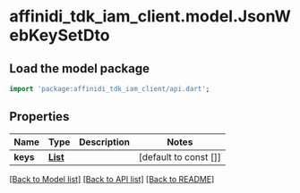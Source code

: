 # affinidi_tdk_iam_client.model.JsonWebKeySetDto

## Load the model package

```dart
import 'package:affinidi_tdk_iam_client/api.dart';
```

## Properties

| Name     | Type                                        | Description | Notes                 |
| -------- | ------------------------------------------- | ----------- | --------------------- |
| **keys** | [**List<JsonWebKeyDto>**](JsonWebKeyDto.md) |             | [default to const []] |

[[Back to Model list]](../README.md#documentation-for-models) [[Back to API list]](../README.md#documentation-for-api-endpoints) [[Back to README]](../README.md)
